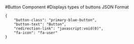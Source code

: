 #Button Component
#Displays types of buttons
JSON Format
```
{
    "button-class": "primary-blue-button",
    "button-text": "Button",
    "redirection-link": "javascript:void(0)",
    "fa-icon": "fa-user"
}
```
<!-- Button classes available: primary-blue-button, primary-yellow-button, secondary-button, signIn-button -->